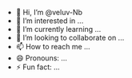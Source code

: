 - 👋 Hi, I’m @veluv-Nb
- 👀 I’m interested in ...
- 🌱 I’m currently learning ...
- 💞️ I’m looking to collaborate on ...
- 📫 How to reach me ...
- 😄 Pronouns: ...
- ⚡ Fun fact: ...

<!---
veluv-Nb/veluv-Nb is a ✨ special ✨ repository because its `README.md` (this file) appears on your GitHub profile.
You can click the Preview link to take a look at your changes.
--->
